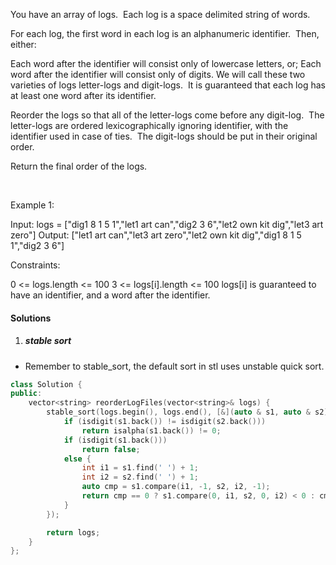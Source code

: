 You have an array of logs.  Each log is a space delimited string of words.

For each log, the first word in each log is an alphanumeric identifier.  Then, either:

Each word after the identifier will consist only of lowercase letters, or;
Each word after the identifier will consist only of digits.
We will call these two varieties of logs letter-logs and digit-logs.  It is guaranteed that each log has at least one word after its identifier.

Reorder the logs so that all of the letter-logs come before any digit-log.  The letter-logs are ordered lexicographically ignoring identifier, with the identifier used in case of ties.  The digit-logs should be put in their original order.

Return the final order of the logs.

 

Example 1:

Input: logs = ["dig1 8 1 5 1","let1 art can","dig2 3 6","let2 own kit dig","let3 art zero"]
Output: ["let1 art can","let3 art zero","let2 own kit dig","dig1 8 1 5 1","dig2 3 6"]
 

Constraints:

0 <= logs.length <= 100
3 <= logs[i].length <= 100
logs[i] is guaranteed to have an identifier, and a word after the identifier.

#### Solutions

1. ##### stable sort

- Remember to stable_sort, the default sort in stl uses unstable quick sort.

```cpp
class Solution {
public:
    vector<string> reorderLogFiles(vector<string>& logs) {
        stable_sort(logs.begin(), logs.end(), [&](auto & s1, auto & s2) {
            if (isdigit(s1.back()) != isdigit(s2.back()))
                return isalpha(s1.back()) != 0;
            if (isdigit(s1.back()))
                return false;
            else {
                int i1 = s1.find(' ') + 1;
                int i2 = s2.find(' ') + 1;
                auto cmp = s1.compare(i1, -1, s2, i2, -1);
                return cmp == 0 ? s1.compare(0, i1, s2, 0, i2) < 0 : cmp < 0;
            }
        });

        return logs;
    }
};
```